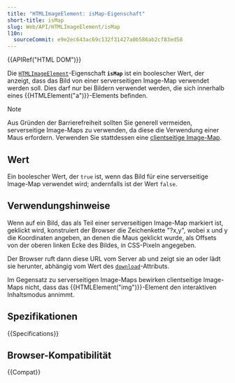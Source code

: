 ```yaml
---
title: "HTMLImageElement: isMap-Eigenschaft"
short-title: isMap
slug: Web/API/HTMLImageElement/isMap
l10n:
  sourceCommit: e9e2ec643ac69c132f31427a0b586ab2cf83ed58
---
```


{{APIRef("HTML DOM")}}

Die [`HTMLImageElement`](/de/docs/Web/API/HTMLImageElement)-Eigenschaft **`isMap`** ist ein boolescher Wert, der anzeigt, dass das Bild von einer serverseitigen Image-Map verwendet werden soll. Dies darf nur bei Bildern verwendet werden, die sich innerhalb eines {{HTMLElement("a")}}-Elements befinden.

> [!NOTE]
> Aus Gründen der Barrierefreiheit sollten Sie generell vermeiden, serverseitige Image-Maps zu verwenden, da diese die Verwendung einer Maus erfordern. Verwenden Sie stattdessen eine [clientseitige Image-Map](/de/docs/Learn/HTML/Howto/Add_a_hit_map_on_top_of_an_image).

## Wert

Ein boolescher Wert, der `true` ist, wenn das Bild für eine serverseitige Image-Map verwendet wird; andernfalls ist der Wert `false`.

## Verwendungshinweise

Wenn auf ein Bild, das als Teil einer serverseitigen Image-Map markiert ist, geklickt wird, konstruiert der Browser die Zeichenkette "?x,y", wobei x und y die Koordinaten angeben, an denen die Maus geklickt wurde, als Offsets von der oberen linken Ecke des Bildes, in CSS-Pixeln angegeben.

Der Browser ruft dann diese URL vom Server ab und zeigt sie an oder lädt sie herunter, abhängig vom Wert des [`download`](/de/docs/Web/HTML/Element/a#download)-Attributs.

Im Gegensatz zu serverseitigen Image-Maps bewirken clientseitige Image-Maps nicht, dass das {{HTMLElement("img")}}-Element den interaktiven Inhaltsmodus annimmt.

## Spezifikationen

{{Specifications}}

## Browser-Kompatibilität

{{Compat}}
